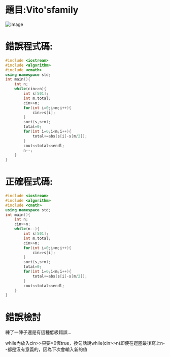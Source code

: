 # 題目:Vito'sfamily
![image](https://github.com/HoChenYu/Programming-practice/assets/63805851/d9980a47-45ff-4b5b-9bc1-4b4829ada634)

# 錯誤程式碼:
````C++
#include <iostream>
#include <algorithm>
#include <cmath>
using namespace std;
int main(){
	int n;
	while(cin>>n){
		int s[501];
		int m,total;
		cin>>m;
		for(int i=0;i<m;i++){
			cin>>s[i];
		}
		sort(s,s+m);
		total=0;
		for(int i=0;i<m;i++){
			total+=abs(s[i]-s[m/2]);
		}
		cout<<total<<endl;
		n--;
	}
}
````
# 正確程式碼:
````C++
#include <iostream>
#include <algorithm>
#include <cmath>
using namespace std;
int main(){
	int n;
	cin>>n;
	while(n--){
		int s[501];
		int m,total;
		cin>>m;
		for(int i=0;i<m;i++){
			cin>>s[i];
		}
		sort(s,s+m);
		total=0;
		for(int i=0;i<m;i++){
			total+=abs(s[i]-s[m/2]);
		}
		cout<<total<<endl;
	}
}
````
# 錯誤檢討

練了一陣子還是有這種低級錯誤... 

while內放入cin>>只要>0恆true，換句話說while(cin>>n)即便在迴圈最後寫上n--都是沒有意義的，因為下次會輸入新的值

